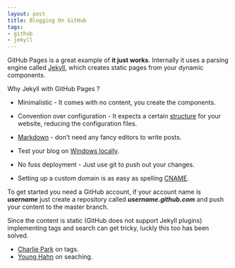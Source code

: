 ```yaml
---
layout: post
title: Blogging On GitHub
tags:
- github
- jekyll
---
```


GitHub Pages is a great example of **it just works**. Internally it uses a parsing engine called [Jekyll](http://jekyllrb.com/), which creates static pages from your dynamic components.<br/>

Why Jekyll with GitHub Pages ?

- Minimalistic - It comes with no content, you create the components.

- Convention over configuration - It expects a certain [structure](https://github.com/mojombo/jekyll/wiki/Usage) for your website, reducing the configuration files.

- [Markdown](http://daringfireball.net/projects/markdown/) - don't need any fancy editors to write posts.

- Test your blog on [Windows locally](http://blog.ntotten.com/2012/03/02/github-pages-with-jekyll-local-development-on-windows/).

- No fuss deployment - Just use git to push out your changes.

- Setting up a custom domain is as easy as spelling [CNAME](https://help.github.com/articles/setting-up-a-custom-domain-with-pages).



To get started you need a GitHub account, if your account name is ***username*** just create a repository called ***username.github.com*** and push your content to the master branch.<br/>

Since the content is static (GitHub does not support Jekyll plugins) implementing tags and search can get tricky, luckly this too has been solved.

- [Charlie Park](http://charliepark.org/jekyll-with-plugins/) on tags.
- [Young Hahn](http://developmentseed.org/blog/2011/09/09/jekyll-github-pages/) on seaching.

